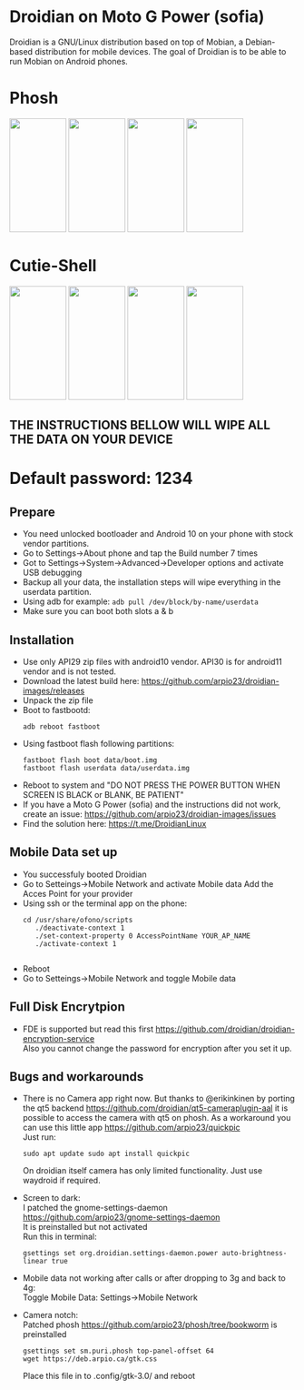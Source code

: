 Droidian on Moto G Power (sofia)
========

Droidian is a GNU/Linux distribution based on top of Mobian, a Debian-based distribution for mobile devices. The goal of Droidian is to be able to run Mobian on Android phones.<br />

# Phosh
<img src="https://deb.arpio.ca/droidian0.png" width="100" height="200"/> <img src="https://deb.arpio.ca/droidian1.png" width="100" height="200"/> <img src="https://deb.arpio.ca/droidian2.png" width="100" height="200"/> <img src="https://deb.arpio.ca/droidian3.png" width="100" height="200"/>

# Cutie-Shell
<img src="https://deb.arpio.ca/cuties1.jpg" width="100" height="200"/> <img src="https://deb.arpio.ca/cuties2.jpg" width="100" height="200"/> <img src="https://deb.arpio.ca/cuties3.jpg" width="100" height="200"/> <img src="https://deb.arpio.ca/cuties4.jpg" width="100" height="200"/> 

## THE INSTRUCTIONS BELLOW WILL WIPE ALL THE DATA ON YOUR DEVICE

# Default password: 1234

## Prepare
 * You need unlocked bootloader and Android 10 on your phone with stock vendor partitions.
 * Go to Settings->About phone and tap the Build number 7 times
 * Got to Settings->System->Advanced->Developer options and activate USB debugging
 * Backup all your data, the installation steps will wipe everything in the userdata partition.
 * Using adb for example: `adb pull /dev/block/by-name/userdata`
 * Make sure you can boot both slots a & b

## Installation
 * Use only API29 zip files with android10 vendor. API30 is for android11 vendor and is not tested.
 * Download the latest build here: https://github.com/arpio23/droidian-images/releases
 * Unpack the zip file
 * Boot to fastbootd:
   <pre><code>adb reboot fastboot</code></pre>
 * Using fastboot flash following partitions:
    <pre><code>fastboot flash boot data/boot.img
   fastboot flash userdata data/userdata.img</code></pre>
 * Reboot to system and "DO NOT PRESS THE POWER BUTTON WHEN SCREEN IS BLACK or BLANK, BE PATIENT"
 * If you have a Moto G Power (sofia) and the instructions did not work, create an issue: https://github.com/arpio23/droidian-images/issues
 * Find the solution here: https://t.me/DroidianLinux

## Mobile Data set up
 * You successfuly booted Droidian
 * Go to Setteings->Mobile Network and activate Mobile data
      Add the Acces Point for your provider
 * Using ssh or the terminal app on the phone:
      <pre><code>cd /usr/share/ofono/scripts
      ./deactivate-context 1
      ./set-context-property 0 AccessPointName YOUR_AP_NAME
      ./activate-context 1
      </code></pre>
* Reboot
* Go to Setteings->Mobile Network and toggle Mobile data

## Full Disk Encrytpion
* FDE is supported but read this first https://github.com/droidian/droidian-encryption-service <br />
Also you cannot change the password for encryption after you set it up.

## Bugs and workarounds
* There is no Camera app right now. But thanks to @erikinkinen by porting the qt5 backend https://github.com/droidian/qt5-cameraplugin-aal it is possible to access the camera with qt5 on phosh. As a workaround you can use this little app https://github.com/arpio23/quickpic <br />
Just run:
      <pre><code>sudo apt update
      sudo apt install quickpic
      </code></pre>
On droidian itself camera has only limited functionality. Just use waydroid if required.
* Screen to dark: <br />
   I patched the gnome-settings-daemon https://github.com/arpio23/gnome-settings-daemon <br />
   It is preinstalled but not activated <br />
   Run this in terminal: <br />
   <pre><code>gsettings set org.droidian.settings-daemon.power auto-brightness-linear true</code></pre>
* Mobile data not working after calls or after dropping to 3g and back to 4g: <br />
   Toggle Mobile Data: Settings->Mobile Network
   
* Camera notch: <br />
   Patched phosh https://github.com/arpio23/phosh/tree/bookworm is preinstalled<br />
   <pre><code>gsettings set sm.puri.phosh top-panel-offset 64
  wget https://deb.arpio.ca/gtk.css</code></pre>
   Place this file in to .config/gtk-3.0/ and reboot
